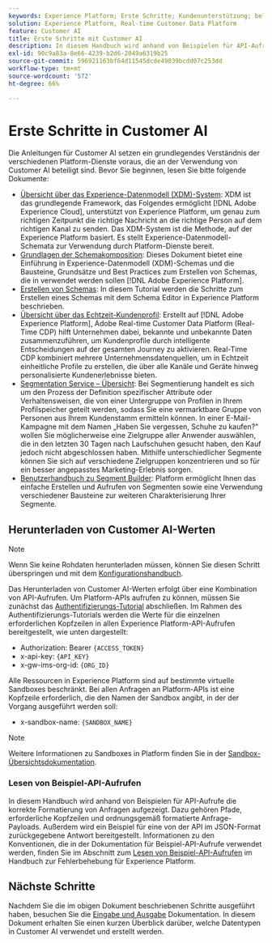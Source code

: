 ```yaml
---
keywords: Experience Platform; Erste Schritte; Kundenunterstützung; beliebte Themen
solution: Experience Platform, Real-time Customer Data Platform
feature: Customer AI
title: Erste Schritte mit Customer AI
description: In diesem Handbuch wird anhand von Beispielen für API-Aufrufe die korrekte Formatierung von Anfragen aufgezeigt. Dazu gehören Pfade, erforderliche Kopfzeilen und ordnungsgemäß formatierte Anfrage-Payloads.
exl-id: 90c9a83a-8e66-4239-b2d6-2049a6319b25
source-git-commit: 596921163bf64d11545dcde49039bcdd07c253dd
workflow-type: tm+mt
source-wordcount: '572'
ht-degree: 66%

---
```


# Erste Schritte in Customer AI

Die Anleitungen für Customer AI setzen ein grundlegendes Verständnis der verschiedenen Platform-Dienste voraus, die an der Verwendung von Customer AI beteiligt sind. Bevor Sie beginnen, lesen Sie bitte folgende Dokumente:

- [Übersicht über das Experience-Datenmodell (XDM)-System](../../xdm/home.md): XDM ist das grundlegende Framework, das Folgendes ermöglicht [!DNL Adobe Experience Cloud], unterstützt von Experience Platform, um genau zum richtigen Zeitpunkt die richtige Nachricht an die richtige Person auf dem richtigen Kanal zu senden. Das XDM-System ist die Methode, auf der Experience Platform basiert. Es stellt Experience-Datenmodell-Schemata zur Verwendung durch Platform-Dienste bereit.
- [Grundlagen der Schemakomposition](../../xdm/schema/composition.md): Dieses Dokument bietet eine Einführung in Experience-Datenmodell (XDM)-Schemas und die Bausteine, Grundsätze und Best Practices zum Erstellen von Schemas, die in verwendet werden sollen [!DNL Adobe Experience Platform].
- [Erstellen von Schemas](../../xdm/tutorials/create-schema-ui.md): In diesem Tutorial werden die Schritte zum Erstellen eines Schemas mit dem Schema Editor in Experience Platform beschrieben.
- [Übersicht über das Echtzeit-Kundenprofil](../../rtcdp/overview.md): Erstellt auf [!DNL Adobe Experience Platform], Adobe Real-time Customer Data Platform (Real-Time CDP) hilft Unternehmen dabei, bekannte und unbekannte Daten zusammenzuführen, um Kundenprofile durch intelligente Entscheidungen auf der gesamten Journey zu aktivieren. Real-Time CDP kombiniert mehrere Unternehmensdatenquellen, um in Echtzeit einheitliche Profile zu erstellen, die über alle Kanäle und Geräte hinweg personalisierte Kundenerlebnisse bieten.
- [Segmentation Service – Übersicht](../../segmentation/home.md): Bei Segmentierung handelt es sich um den Prozess der Definition spezifischer Attribute oder Verhaltensweisen, die von einer Untergruppe von Profilen in Ihrem Profilspeicher geteilt werden, sodass Sie eine vermarktbare Gruppe von Personen aus Ihrem Kundenstamm ermitteln können. In einer E-Mail-Kampagne mit dem Namen „Haben Sie vergessen, Schuhe zu kaufen?“ wollen Sie möglicherweise eine Zielgruppe aller Anwender auswählen, die in den letzten 30 Tagen nach Laufschuhen gesucht haben, den Kauf jedoch nicht abgeschlossen haben. Mithilfe unterschiedlicher Segmente können Sie sich auf verschiedene Zielgruppen konzentrieren und so für ein besser angepasstes Marketing-Erlebnis sorgen.
- [Benutzerhandbuch zu Segment Builder](../../segmentation/tutorials/create-a-segment.md): Platform ermöglicht Ihnen das einfache Erstellen und Aufrufen von Segmenten sowie eine Verwendung verschiedener Bausteine zur weiteren Charakterisierung Ihrer Segmente.

## Herunterladen von Customer AI-Werten

>[!NOTE]
>
>Wenn Sie keine Rohdaten herunterladen müssen, können Sie diesen Schritt überspringen und mit dem [Konfigurationshandbuch](./user-guide/configure.md).

Das Herunterladen von Customer AI-Werten erfolgt über eine Kombination von API-Aufrufen. Um Platform-APIs aufrufen zu können, müssen Sie zunächst das [Authentifizierungs-Tutorial](https://experienceleague.adobe.com/docs/experience-platform/landing/platform-apis/api-authentication.html?lang=de) abschließen. Im Rahmen des Authentifizierungs-Tutorials werden die Werte für die einzelnen erforderlichen Kopfzeilen in allen Experience Platform-API-Aufrufen bereitgestellt, wie unten dargestellt:

- Authorization: Bearer `{ACCESS_TOKEN}`
- x-api-key: `{API_KEY}`
- x-gw-ims-org-id: `{ORG_ID}`

Alle Ressourcen in Experience Platform sind auf bestimmte virtuelle Sandboxes beschränkt. Bei allen Anfragen an Platform-APIs ist eine Kopfzeile erforderlich, die den Namen der Sandbox angibt, in der der Vorgang ausgeführt werden soll:

- x-sandbox-name: `{SANDBOX_NAME}`

>[!NOTE]
>
>Weitere Informationen zu Sandboxes in Platform finden Sie in der [Sandbox-Übersichtsdokumentation](../../sandboxes/home.md).

### Lesen von Beispiel-API-Aufrufen

In diesem Handbuch wird anhand von Beispielen für API-Aufrufe die korrekte Formatierung von Anfragen aufgezeigt. Dazu gehören Pfade, erforderliche Kopfzeilen und ordnungsgemäß formatierte Anfrage-Payloads. Außerdem wird ein Beispiel für eine von der API im JSON-Format zurückgegebene Antwort bereitgestellt. Informationen zu den Konventionen, die in der Dokumentation für Beispiel-API-Aufrufe verwendet werden, finden Sie im Abschnitt zum [Lesen von Beispiel-API-Aufrufen](../../landing/troubleshooting.md) im Handbuch zur Fehlerbehebung für Experience Platform.

## Nächste Schritte

Nachdem Sie die im obigen Dokument beschriebenen Schritte ausgeführt haben, besuchen Sie die [Eingabe und Ausgabe](./input-output.md) Dokumentation. In diesem Dokument erhalten Sie einen kurzen Überblick darüber, welche Datentypen in Customer AI verwendet und erstellt werden.
